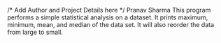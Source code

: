 /* Add Author and Project Details here */
Pranav Sharma
This program performs a simple statistical analysis on a dataset. It prints maximum, minimum, mean, and median of the data set. It will also reorder the data from large to small.
